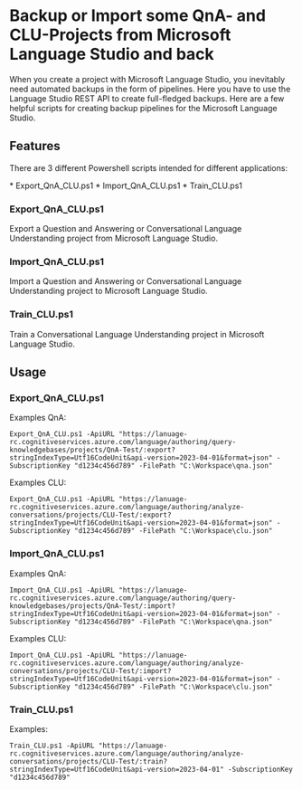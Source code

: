 # Backup or Import some QnA- and CLU-Projects from Microsoft Language Studio and back
<p>When you create a project with Microsoft Language Studio, you inevitably need automated backups in the form of pipelines. Here you have to use the Language Studio REST API to create full-fledged backups. Here are a few helpful scripts for creating backup pipelines for the Microsoft Language Studio.</p>

## Features
<p>There are 3 different Powershell scripts intended for different applications:</p>
* Export_QnA_CLU.ps1
* Import_QnA_CLU.ps1
* Train_CLU.ps1

### Export_QnA_CLU.ps1
<p>Export a Question and Answering or Conversational Language Understanding project from Microsoft Language Studio.</p>

### Import_QnA_CLU.ps1
<p>Import a Question and Answering or Conversational Language Understanding project to Microsoft Language Studio.</p>

### Train_CLU.ps1
<p>Train a Conversational Language Understanding project in Microsoft Language Studio.</p>

## Usage
### Export_QnA_CLU.ps1

<p>Examples QnA:</p>
<code>Export_QnA_CLU.ps1 -ApiURL "https://lanuage-rc.cognitiveservices.azure.com/language/authoring/query-knowledgebases/projects/QnA-Test/:export?stringIndexType=Utf16CodeUnit&api-version=2023-04-01&format=json" -SubscriptionKey "d1234c456d789" -FilePath "C:\Workspace\qna.json"</code>

<p>Examples CLU:</p>
<code>Export_QnA_CLU.ps1 -ApiURL "https://lanuage-rc.cognitiveservices.azure.com/language/authoring/analyze-conversations/projects/CLU-Test/:export?stringIndexType=Utf16CodeUnit&api-version=2023-04-01&format=json" -SubscriptionKey "d1234c456d789" -FilePath "C:\Workspace\clu.json"</code>

### Import_QnA_CLU.ps1

<p>Examples QnA:</p>
<code>Import_QnA_CLU.ps1 -ApiURL "https://lanuage-rc.cognitiveservices.azure.com/language/authoring/query-knowledgebases/projects/QnA-Test/:import?stringIndexType=Utf16CodeUnit&api-version=2023-04-01&format=json" -SubscriptionKey "d1234c456d789" -FilePath "C:\Workspace\qna.json"</code>

<p>Examples CLU:</p>
<code>Import_QnA_CLU.ps1 -ApiURL "https://lanuage-rc.cognitiveservices.azure.com/language/authoring/analyze-conversations/projects/CLU-Test/:import?stringIndexType=Utf16CodeUnit&api-version=2023-04-01&format=json" -SubscriptionKey "d1234c456d789" -FilePath "C:\Workspace\clu.json"</code>

### Train_CLU.ps1

<p>Examples:</p>
<code>Train_CLU.ps1 -ApiURL "https://lanuage-rc.cognitiveservices.azure.com/language/authoring/analyze-conversations/projects/CLU-Test/:train?stringIndexType=Utf16CodeUnit&api-version=2023-04-01" -SubscriptionKey "d1234c456d789"</code>

